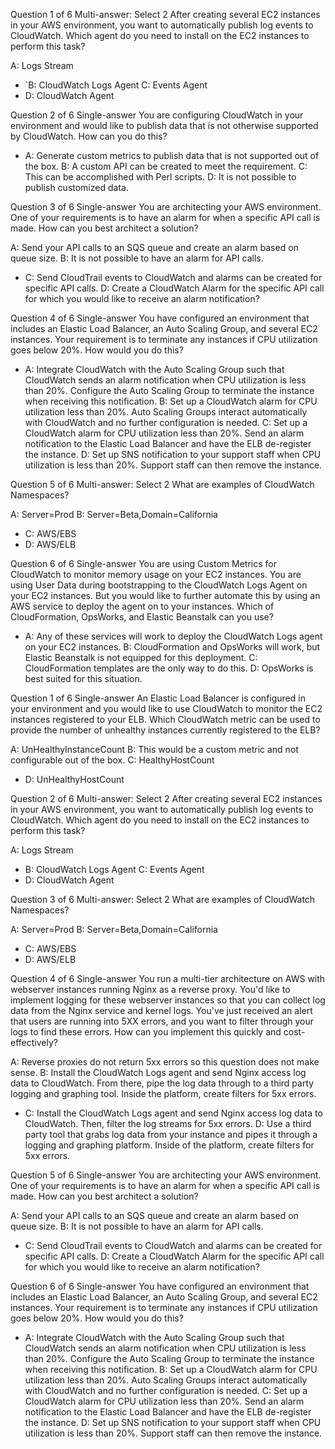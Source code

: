 Question 1 of 6
Multi-answer: Select 2
After creating several EC2 instances in your AWS environment, you want to automatically publish log events to CloudWatch. Which agent do you need to install on the EC2 instances to perform this task?

A: Logs Stream
* `B: CloudWatch Logs Agent
C: Events Agent
* D: CloudWatch Agent


Question 2 of 6
Single-answer
You are configuring CloudWatch in your environment and would like to publish data that is not otherwise supported by CloudWatch. How can you do this?

* A: Generate custom metrics to publish data that is not supported out of the box.
B: A custom API can be created to meet the requirement.
C: This can be accomplished with Perl scripts.
D: It is not possible to publish customized data.


Question 3 of 6
Single-answer
You are architecting your AWS environment. One of your requirements is to have an alarm for when a specific API call is made. How can you best architect a solution?

A: Send your API calls to an SQS queue and create an alarm based on queue size.
B: It is not possible to have an alarm for API calls.
* C: Send CloudTrail events to CloudWatch and alarms can be created for specific API calls.
D: Create a CloudWatch Alarm for the specific API call for which you would like to receive an alarm notification?


Question 4 of 6
Single-answer
You have configured an environment that includes an Elastic Load Balancer, an Auto Scaling Group, and several EC2 instances. Your requirement is to terminate any instances if CPU utilization goes below 20%. How would you do this?

* A: Integrate CloudWatch with the Auto Scaling Group such that CloudWatch sends an alarm notification when CPU utilization is less than 20%. Configure the Auto Scaling Group to terminate the instance when receiving this notification.
B: Set up a CloudWatch alarm for CPU utilization less than 20%. Auto Scaling Groups interact automatically with CloudWatch and no further configuration is needed.
C: Set up a CloudWatch alarm for CPU utilization less than 20%. Send an alarm notification to the Elastic Load Balancer and have the ELB de-register the instance.
D: Set up SNS notification to your support staff when CPU utilization is less than 20%. Support staff can then remove the instance.


Question 5 of 6
Multi-answer: Select 2
What are examples of CloudWatch Namespaces?

A: Server=Prod
B: Server=Beta,Domain=California
* C: AWS/EBS
* D: AWS/ELB


Question 6 of 6
Single-answer
You are using Custom Metrics for CloudWatch to monitor memory usage on your EC2 instances. You are using User Data during bootstrapping to the CloudWatch Logs Agent on your EC2 instances. But you would like to further automate this by using an AWS service to deploy the agent on to your instances. Which of CloudFormation, OpsWorks, and Elastic Beanstalk can you use?

* A: Any of these services will work to deploy the CloudWatch Logs agent on your EC2 instances.
B: CloudFormation and OpsWorks will work, but Elastic Beanstalk is not equipped for this deployment.
C: CloudFormation templates are the only way to do this.
D: OpsWorks is best suited for this situation.


Question 1 of 6
Single-answer
An Elastic Load Balancer is configured in your environment and you would like to use CloudWatch to monitor the EC2 instances registered to your ELB. Which CloudWatch metric can be used to provide the number of unhealthy instances currently registered to the ELB?

A: UnHealthyInstanceCount
B: This would be a custom metric and not configurable out of the box.
C: HealthyHostCount
* D: UnHealthyHostCount


Question 2 of 6
Multi-answer: Select 2
After creating several EC2 instances in your AWS environment, you want to automatically publish log events to CloudWatch. Which agent do you need to install on the EC2 instances to perform this task?

A: Logs Stream
* B: CloudWatch Logs Agent
C: Events Agent
* D: CloudWatch Agent


Question 3 of 6
Multi-answer: Select 2
What are examples of CloudWatch Namespaces?

A: Server=Prod
B: Server=Beta,Domain=California
* C: AWS/EBS
* D: AWS/ELB


Question 4 of 6
Single-answer
You run a multi-tier architecture on AWS with webserver instances running Nginx as a reverse proxy. You'd like to implement logging for these webserver instances so that you can collect log data from the Nginx service and kernel logs. You've just received an alert that users are running into 5XX errors, and you want to filter through your logs to find these errors. How can you implement this quickly and cost-effectively?

A: Reverse proxies do not return 5xx errors so this question does not make sense.
B: Install the CloudWatch Logs agent and send Nginx access log data to CloudWatch. From there, pipe the log data through to a third party logging and graphing tool. Inside the platform, create filters for 5xx errors.
* C: Install the CloudWatch Logs agent and send Nginx access log data to CloudWatch. Then, filter the log streams for 5xx errors.
D: Use a third party tool that grabs log data from your instance and pipes it through a logging and graphing platform. Inside of the platform, create filters for 5xx errors.


Question 5 of 6
Single-answer
You are architecting your AWS environment. One of your requirements is to have an alarm for when a specific API call is made. How can you best architect a solution?

A: Send your API calls to an SQS queue and create an alarm based on queue size.
B: It is not possible to have an alarm for API calls.
* C: Send CloudTrail events to CloudWatch and alarms can be created for specific API calls.
D: Create a CloudWatch Alarm for the specific API call for which you would like to receive an alarm notification?


Question 6 of 6
Single-answer
You have configured an environment that includes an Elastic Load Balancer, an Auto Scaling Group, and several EC2 instances. Your requirement is to terminate any instances if CPU utilization goes below 20%. How would you do this?

* A: Integrate CloudWatch with the Auto Scaling Group such that CloudWatch sends an alarm notification when CPU utilization is less than 20%. Configure the Auto Scaling Group to terminate the instance when receiving this notification.
B: Set up a CloudWatch alarm for CPU utilization less than 20%. Auto Scaling Groups interact automatically with CloudWatch and no further configuration is needed.
C: Set up a CloudWatch alarm for CPU utilization less than 20%. Send an alarm notification to the Elastic Load Balancer and have the ELB de-register the instance.
D: Set up SNS notification to your support staff when CPU utilization is less than 20%. Support staff can then remove the instance.